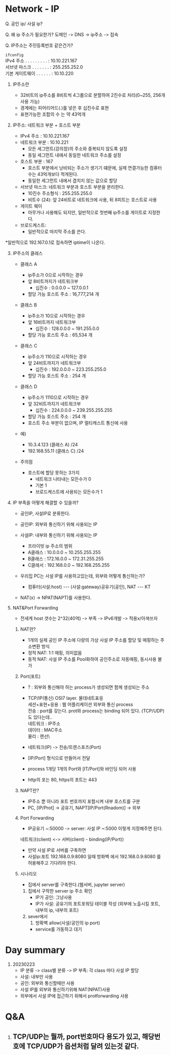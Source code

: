 # Network - IP

Q. 공인 ip/ 사설 ip?

Q. 왜 ip 주소가 필요한가?
도메인 -> DNS -> ip주소 -> 접속

Q. IP주소는 주민등록번호 같은건가?

`ifconfig`\
IPv4 주소 . . . . . . . . . : 10.10.221.167\
서브넷 마스크 . . . . . . . : 255.255.252.0\
기본 게이트웨이 . . . . . . : 10.10.220
1. IP주소란
    - 32비트의 ip주소를 8비트씩 4그룹으로 분할하여 2진수로 처리(0~255, 256개 사용 가능)
    - 경계에는 피어리어드(.)를 넣은 후 십진수로 표현
    - 표현가능한 조합의 수 는 약 43억개

2. IP주소: 네트워크 부분 + 호스트 부분
    - IPv4 주소 : 10.10.221.167
    - 네트워크 부분 : 10.10.221
        - 모든 세그먼트(강의장)의 주소와 중복되지 않도록 설정
        - 동일 세그먼트 내에서 동일한 네트워크 주소를 설정
    - 호스트 부분 : 167
        - 호스트 부분에서 낭비되는 주소가 생기기 떄문에, 실제 연결가능한 컴퓨터수는 43억개보다 적게된다.
        - 동일한 세그먼트 내에서 겹치지 않는 값으로 할당
    - 서브넷 마스크: 네트워크 부분과 호스트 부분을 분리한다.
        - 10진수 주소형식 : 255.255.255.0
        - 비트수 (24): 앞 24비트로 네트워크에 사용, 뒤 8피트는 호스트로 사용
    - 게이트 웨이
        - 아무거나 사용해도 되지만, 일반적으로 첫번째 ip주소를 게이트로 지정한다.
    - 브로드케스트:
        - 일반적으로 마지막 주소를 쓴다.

*일반적으로 192.167.0.1로 접속하면 iptime이 나온다. 

3. IP주소의 클래스
    - 클래스 A 
        - ip주소가 0으로 시작하는 경우
        - 앞 8비트까지가 네트워크부
            - 십진수 : 0.0.0.0 ~ 127.0.0.1
        - 할당 가능 호스트 주소 : 16,777,214 개

    - 클래스 B
        - ip주소가 10으로 시작하는 경우
        - 앞 16비트까지 네트워크부
            - 십진수 : 128.0.0.0 ~ 191.255.0.0
        - 할당 가능 호스트 주소 : 65,534 개

    - 클래스 C
        - ip주소가 110으로 시작하는 경우
        - 앞 24비트까지가 네트워크부
            - 십진수 : 192.0.0.0 ~ 223.255.255.0
        - 할당 가능 호스트 주소 : 254 개

    - 클래스 D
        - ip주소가 1110으로 시작하는 경우
        - 앞 32비트까지가 네트워크부
            - 십진수 : 224.0.0.0 ~ 239.255.255.255
        - 할당 가능 호스트 주소 : 254 개
        - 호스트 주소 부분이 없으며, IP 멀티캐스트 통신에 사용
    
    - 예)
        - 10.3.4.123 (클래스 A) /24
        - 192.168.55.11 (클래스 C) /24

    - 주의점
        - 호스트에 할당 못하는 3가지
            - 네트워크 나타내는 모든수가 0
            - 기본 1
            - 브로드케스트에 사용되는 모든수가 1 

4. IP 부족을 어떻게 해결할 수 있을까?
    - 공인IP, 사설IP로 분류한다.
    - 공인IP: 외부와 통신하기 위해 사용되는 IP
    - 사설IP: 내부와 통신하기 위해 사용되는 IP
        - 프라이빗 ip 주소의 범위
        - A클래스 : 10.0.0.0 ~ 10.255.255.255
        - B클래스 : 172.16.0.0 ~ 172.31.255.255
        - C클래서 : 192.168.0.0 ~ 192.168.255.255

    - 우리집 PC는 사설 IP를 사용하고있는데, 외부와 어떻게 통신하는가?
        - 컴퓨터(사설:host) --- (사설:gateway)공유기(공인), NAT --- KT
    
    - NAT(x) -> NPAT(NAPT)를 사용한다.

5. NAT&Port Forwarding
    - 전세계 host 갯수는 2^32(40억) -> 부족 -> IPv6개발 -> 적용x/아껴쓰자
    1. NAT란?
        - 1개의 실제 공인 IP 주소에 다량의 가상 사설 IP 주소를 할당 및 매핑하는 주소변환 방식
        - 정적 NAT: 1:1 매핑, 의미없음
        - 동적 NAT: 사설 IP 주소를 Pool화하여 공인주소로 자동매핑, 동시사용 불가
    
    2. Port(포트)
        - ? : 외부와 통신해야 하는 process가 생성되면 함께 생성되는 주소
        - TCP/IP(통신) OSI7 layer. 물데네트표응\
            세션+표현+응용 : 웹 어플리케이션 외부와 통신 process\
            전송 : port를 갖는다. prot와 process는 binding 되어 있다. (TCP/UDP)도 있다는데..\
            네트워크 : IP주소\
            데이터 : MAC주소\
            물리 : 랜선\

        - 네트워크(IP) -> 전송/트렌스포즈(Port)
        - [IP/Port] 형식으로 만들어서 전달
        - process 1개당 1개의 Port와 [IT/Port]와 바인딩 되어 사용
        - http의 포는 80, https의 포트는 443 
    3. NAPT란?
        - IP주소 뿐 아니라 포트 번호까지 포함시켜 내부 호스트를 구분
        - PC, [IP/Prot] -> 공유기, NAPT[IP/Port(Rnadom)] -> 외부
        
    4. Port Forwarding
        - IP공유기 ~:50000 -> server: 사설 IP ~:5000 이렇게 지정해주면 된다.

        네트워크(client) <-> 서버(client) - binding(IP/Port)) 
        - 만약 사설 IP로 서버를 구축하면
        - 사설ip:포트 192.168.0.9:8080 일때 방화벽 에서 192.168.0.9:8080 를 허용해주고 기다려야 한다.
    
    5. 시나리오
        - 집에서 server를 구축한다.(웹서버, jupyter server)
        1. 집에서 구착한 server ip 주소 확인
            - IP가 공인: 그냥사용
            - IP가 사설: 공유기의 포트포워딩 테이블 작성 (외부에 노출시킬 포트, 내부의 ip, 내부의 포트)
        2. sever에서
            1. 방확벽 allow(사설/공인의 ip port)
            - service를 가동하고 대기
    
# Day summary
1. 20230223
    - IP 분류 -> class별 분류 -> IP 부족: 각 class 마다 사설 IP 할당
    - 사설: 내부만 사용
    - 공인: 외부와 통신할때만 사용
    - 사설 IP를 외부와 통신하기위해 NAT(NPAT)사용
    - 외부에서 사설 IP에 접근하기 위해서 protforwarding 사용
    
# Q&A
1. TCP/UDP는 뭘까, port번호마다 용도가 있고, 해당번호에 TCP/UDP가 옵션처럼 달려 있는것 같다.
    - 





